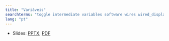 ```yaml
---
title: "Variáveis"
searchterms: "toggle intermediate variables software wires wired_display_blocks inputs variáveis"
lang: "pt"
---
```

 <ul>
 <li class="ng-binding">Slides:
 <a href="translations/pt-br/intermediate/Variables.pptx">PPTX</a>,
 <a href="translations/pt-br/intermediate/Variables.pdf">PDF</a>
 </li>
 </ul>
